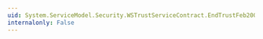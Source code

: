 ```yaml
---
uid: System.ServiceModel.Security.WSTrustServiceContract.EndTrustFeb2005Renew(System.IAsyncResult)
internalonly: False
---
```

